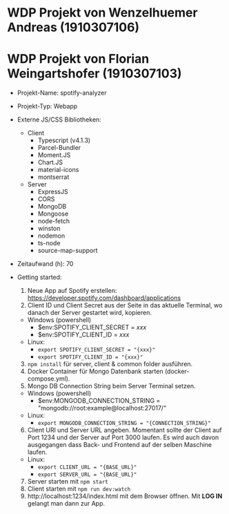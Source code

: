 # WDP Projekt von Wenzelhuemer Andreas (1910307106) 
# WDP Projekt von Florian Weingartshofer (1910307103)

* Projekt-Name: spotify-analyzer
* Projekt-Typ: Webapp
* Externe JS/CSS Bibliotheken: 
  * Client
    * Typescript (v4.1.3)
    * Parcel-Bundler
    * Moment.JS
    * Chart.JS
    * material-icons
    * montserrat
  * Server
    * ExpressJS
    * CORS
    * MongoDB
    * Mongoose
    * node-fetch
    * winston
    * nodemon
    * ts-node
    * source-map-support
* Zeitaufwand (h): 70
* Getting started:
  1. Neue App auf Spotify erstellen: https://developer.spotify.com/dashboard/applications
  2. Client ID und Client Secret aus der Seite in das aktuelle Terminal, wo danach der Server gestartet wird, kopieren.
    * Windows (powershell)
      * $env:SPOTIFY_CLIENT_SECRET = _xxx_
      * $env:SPOTIFY_CLIENT_ID = _xxx_
    * Linux:
      * ```export SPOTIFY_CLIENT_SECRET = "{xxx}"```
      * ```export SPOTIFY_CLIENT_ID = "{xxx}"```

  3. ```npm install``` für server, client & common folder ausführen.
  4. Docker Container für Mongo Datenbank starten (docker-compose.yml).
  5. Mongo DB Connection String beim Server Terminal setzen.
    * Windows (powershell)
      * $env:MONGODB_CONNECTION_STRING = "mongodb://root:example@localhost:27017/"
    * Linux:
      * ```export MONGODB_CONNECTION_STRING = "{CONNECTION_STRING}"```
  6. Client URl und Server URL angeben. Momentant sollte der Client auf Port 1234 und der Server auf Port 3000 laufen. Es wird auch davon ausgegangen dass Back- und Frontend auf der selben Maschine laufen.
    * Linux:
      * ```export CLIENT_URL = "{BASE_URL}"```
      * ```export SERVER_URL = "{BASE_URL}"```
  7. Server starten mit ```npm start```
  8. Client starten mit ```npm run dev:watch```
  9. http://localhost:1234/index.html mit dem Browser öffnen. Mit __LOG IN__ gelangt man dann zur App.
